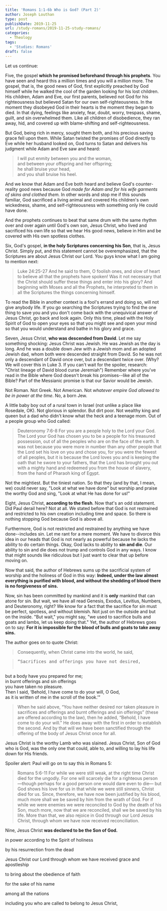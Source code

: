 ```yaml
---
title: 'Romans 1:1-6b Who is God? (Part 2)'
author: Joseph Louthan
type: post
publishDate: 2019-11-25
url: /study-romans/2019-11-25-study-romans/
categories:
  - Theology
tags:
  - 'Studies: Romans'
draft: false
---
```

Let us continue:

Five, the gospel **which he promised beforehand through his prophets**. You have seen and heard this a million times and you will a million more. The gospel, that is, the good news of God, first explicitly preached by God himself while he walked the cool of the garden looking for his lost children. His children, Adam and Eve, our first parents, believed not God for his righteousness but believed Satan for our own self-righteousness. In the moment they disobeyed God in their hearts is the moment they began to died. In that dying, feelings like anxiety, fear, doubt, worry, trespass, shame, guilt, and sin overwhelmed them. Like all children of disobedience, they ran away, hid, and covered up with blame-shifting and self-righteousness.

But God, being rich in mercy, sought them both, and his precious saving grace fell upon them. While Satan twisted the promises of God directly to Eve while her husband looked on, God turns to Satan and delivers his judgment while Adam and Eve saw and heard:

> I will put enmity between you and the woman,  
and between your offspring and her offspring;  
he shall bruise your head,  
and you shall bruise his heel.
 
And we know that Adam and Eve both heard and believe God's counter-reality good news because God *made for Adam and for his wife garments of skins and clothed them.* In other words and stop me if this sounds familiar, God sacrificed a living animal and covered His children's own wickedness, shame, and self-righteousness with something only He could have done.

And the prophets continues to beat that same drum with the same rhythm over and over again until God's own son, Jesus Christ, who lived and sacrificed his own life so that we hear His good news, believe in Him and be covered with His own spotless clothes. 

Six, God's gospel, **in the holy Scriptures concerning his Son**, that is, Jesus Christ. Simply put, and this statement cannot be overemphasized, that the Scriptures are about Jesus Christ our Lord. You guys know what I am going to mention next:

> Luke 24:25-27 And he said to them, O foolish ones, and slow of heart to believe all that the prophets have spoken!  Was it not necessary that the Christ should suffer these things and enter into his glory?  And beginning with Moses and all the Prophets, he interpreted to them in all the Scriptures the things concerning himself.  

To read the Bible in another context is a fool's errand and doing so, will not give anybody life. If you go searching the Scriptures trying to find the one thing to save you and you don't come back with the unequivical answer of Jesus Christ, go back and look again. Only this time, plead with the Holy Spirit of God to open your eyes so that you might see and open your mind so that you would understand and bathe in his glory and grace.

Seven, Jesus Christ, **who was descended from David**. Let me say something shocking: Jesus Christ was Jewish. He was Jewish as the day is long. And he was a double down Jew with a Jewish mom and an adopted Jewish dad, whom both were descended straight from David. So he was not only a descendant of David once over, but a descendant twice over. (Why? We will cover this in Luke 3. If you can't wait for the spoiler, research: "Christ lineage of David blood curse Jeremiah") Remember where you've read in the Bible where God doesn't break his promises--like all of the Bible? Part of the Messianic promise is that our Savior would be Jewish.

Not Roman. Not Greek. Not American. Not *whatever empire God allowed to be in power at the time*. No, a born Jew.

A little baby boy out of a rural town in Israel (not unlike a place like Rosedale, OK). Not glorious in splendor. But dirt poor. Not wealthy king and queen but a dad who didn't know what the heck and a teenage mom.  Out of a people group who God called:

> Deuteronomy 7:6-8 For you are a people holy to the Lord your God. The Lord your God has chosen you to be a people for his treasured possession, out of all the peoples who are on the face of the earth.  It was not because you were more in number than any other people that the Lord set his love on you and chose you, for you were the fewest of all peoples,  but it is because the Lord loves you and is keeping the oath that he swore to your fathers, that the Lord has brought you out with a mighty hand and redeemed you from the house of slavery, from the hand of Pharaoh king of Egypt. 

Not the mightiest. But the tiniest nation. So that they (and by that, I mean, we) could never say, "Look at what we have done" but worship and praise the worthy God and sing, "Look at what He has done for us!"

Eight, Jesus Christ, **according to the flesh**. Now that's an odd statement. Did Paul derail here? Not at all. We stated before that God is not restrained and restricted to his own creation including time and space. So there is nothing stopping God because God is above all.

Furthermore, God is not restricted and restrained by anything we have done--includes sin. Let me rant for a mere moment. We have to divorce this idea in our heads that God is not nearly as powerful because he lacks the ability to do certain things. Okay, God lacks to ability to **sin and die**.  Our ability to sin and die does not trump and controls God in any ways. I know that might sounds like ridiculous but I just want to clear that up before moving on.

Now that said, the author of Hebrews sums up the sacrificial system of worship and the holiness of God in this way: **Indeed, under the law almost everything is purified with blood, and without the shedding of blood there is no forgiveness of sins.**

Now, sin has been committed by mankind and it is **only** mankind that can atone for sin. But wait, we have all read Genesis, Exodus, Levitius, Numbers, and Deuteronomy, right? We know for a fact that the sacrifice for sin must be perfect, spotless, and without blemish. Not just on the outside and but on the inside. "But wait," you might say, "we used to sacrifice bulls and goats and lambs, let us keep doing that." Yet, the author of Hebrews goes on to say: **For it is impossible for the blood of bulls and goats to take away sins.**

The author goes on to quote Christ:

> Consequently, when Christ came into the world, he said,  

> <pre>“Sacrifices and offerings you have not desired,  
  but a body have you prepared for me;  
  in burnt offerings and sin offerings  
		you have taken no pleasure.  
	Then I said, ‘Behold, I have come to do your will, O God,  
		as it is written of me in the scroll of the book.’”</pre>
	
> 	When he said above, “You have neither desired nor taken pleasure in sacrifices and offerings and burnt offerings and sin offerings” (these are offered according to the law), then he added, “Behold, I have come to do your will.” He does away with the first in order to establish the second. And by that will we have been sanctified through the offering of the body of Jesus Christ once for all.

Jesus Christ is the worthy Lamb who was slained. Jesus Christ, Son of God who is God, was the only one that could, able to, and willing to lay his life down for His friends.

Spoiler alert: Paul will go on to say this in Romans 5:

> Romans 5:6-11 For while we were still weak, at the right time Christ died for the ungodly.  For one will scarcely die for a righteous person—though perhaps for a good person one would dare even to die—  but God shows his love for us in that while we were still sinners, Christ died for us.  Since, therefore, we have now been justified by his blood, much more shall we be saved by him from the wrath of God.  For if while we were enemies we were reconciled to God by the death of his Son, much more, now that we are reconciled, shall we be saved by his life.  More than that, we also rejoice in God through our Lord Jesus Christ, through whom we have now received reconciliation.   

Nine, Jesus Christ **was declared to be the Son of God.** 

in power according to the Spirit of holiness 

by his resurrection from the dead

Jesus Christ our Lord through whom we have received grace and apostleship 

to bring about the obedience of faith 

for the sake of his name 

among all the nations

including you who are called to belong to Jesus Christ,